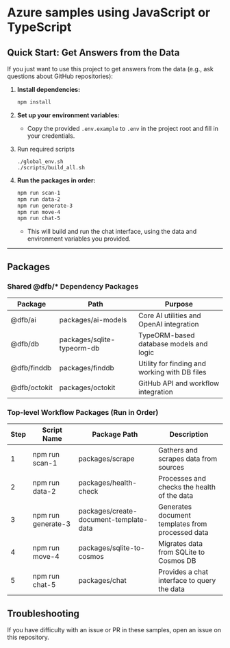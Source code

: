 # Azure samples using JavaScript or TypeScript

## Quick Start: Get Answers from the Data

If you just want to use this project to get answers from the data (e.g., ask questions about GitHub repositories):

1. **Install dependencies:**
   ```bash
   npm install
   ```
1. **Set up your environment variables:**
   - Copy the provided `.env.example` to `.env` in the project root and fill in your credentials.

1. Run required scripts

    ```
    ./global_env.sh
    ./scripts/build_all.sh
    ```


1. **Run the packages in order:**
   ```bash
   npm run scan-1
   npm run data-2
   npm run generate-3
   npm run move-4
   npm run chat-5
   ```
   - This will build and run the chat interface, using the data and environment variables you provided.

---

## Packages

### Shared @dfb/* Dependency Packages

| Package         | Path                          | Purpose                                      |
|----------------|-------------------------------|----------------------------------------------|
| @dfb/ai        | packages/ai-models            | Core AI utilities and OpenAI integration     |
| @dfb/db        | packages/sqlite-typeorm-db    | TypeORM-based database models and logic      |
| @dfb/finddb    | packages/finddb               | Utility for finding and working with DB files|
| @dfb/octokit   | packages/octokit              | GitHub API and workflow integration          |

### Top-level Workflow Packages (Run in Order)

| Step | Script Name         | Package Path                  | Description                                 |
|------|---------------------|-------------------------------|---------------------------------------------|
| 1    | npm run scan-1      | packages/scrape               | Gathers and scrapes data from sources       |
| 2    | npm run data-2      | packages/health-check         | Processes and checks the health of the data |
| 3    | npm run generate-3  | packages/create-document-template-data | Generates document templates from processed data |
| 4    | npm run move-4      | packages/sqlite-to-cosmos     | Migrates data from SQLite to Cosmos DB      |
| 5    | npm run chat-5      | packages/chat                 | Provides a chat interface to query the data |

## Troubleshooting

If you have difficulty with an issue or PR in these samples, open an issue on this repository.

